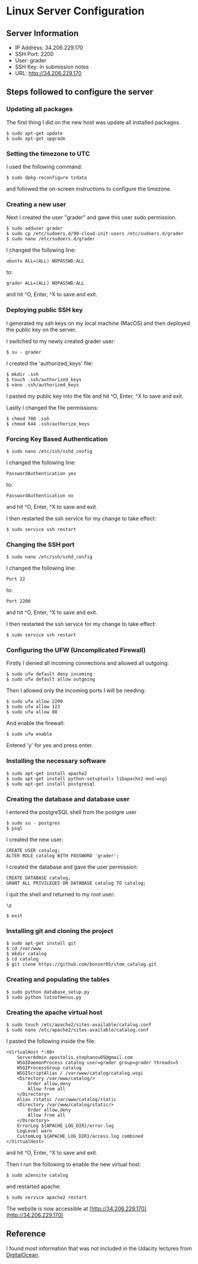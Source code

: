 # Linux Server Configuration

## Server Information

- IP Address: 34.206.229.170
- SSH Port: 2200
- User: grader
- SSH Key: In submission notes
- URL: http://34.206.229.170

## Steps followed to configure the server

### Updating all packages

The first thing I did on the new host was update all installed packages.
```ssh
$ sudo apt-get update
$ sudo apt-get upgrade
```

### Setting the timezone to UTC

I used the following command:
```ssh
$ sudo dpkg-reconfigure tzdata
```
and followed the on-screen instructions to configure the timezone.

### Creating a new user

Next I created the user "grader" and gave this user sudo permission.

```ssh
$ sudo adduser grader
$ sudo cp /etc/sudoers.d/90-cloud-init-users /etc/sudoers.d/grader
$ sudo nano /etc/sudoers.d/grader
```

I changed the following line:
```
ubuntu ALL=(ALL) NOPASSWD:ALL
```
to:
```
grader ALL=(ALL) NOPASSWD:ALL
```

and hit ^O, Enter, ^X to save and exit.

### Deploying public SSH key

I generated my ssh keys on my local machine (MacOS) and then deployed the public key
on the server.

I switched to my newly created grader user:
```ssh
$ su - grader
```

I created the 'authorized_keys' file:
```ssh
$ mkdir .ssh
$ touch .ssh/authorized_keys
$ nano .ssh/authorized_keys
```
I pasted my public key into the file and hit ^O, Enter, ^X to save and exit.

Lastly I changed the file permissions:
```ssh
$ chmod 700 .ssh
$ chmod 644 .ssh/authorize_keys
```

### Forcing Key Based Authentication

```ssh
$ sudo nano /etc/ssh/sshd_config
```

I changed the following line:
```
PasswordAuthentication yes
```
to:
```
PasswordAuthentication no
```
and hit ^O, Enter, ^X to save and exit.

I then restarted the ssh service for my change to take effect:
```ssh
$ sudo service ssh restart
```

### Changing the SSH port

```ssh
$ sudo nano /etc/ssh/sshd_config
```

I changed the following line:
```
Port 22
```
to:
```
Port 2200
```
and hit ^O, Enter, ^X to save and exit.

I then restarted the ssh service for my change to take effect:
```ssh
$ sudo service ssh restart
```

### Configuring the UFW (Uncomplicated Firewall)

Firstly I denied all incoming connections and allowed all outgoing:
```ssh
$ sudo ufw default deny incoming
$ sudo ufw default allow outgoing
```

Then I allowed only the incoming ports I will be needing:
```ssh
$ sudo ufw allow 2200
$ sudo ufw allow 123
$ sudo ufw allow 80
```
And enable the firewall:
```ssh
$ sudo ufw enable
```
Entered 'y' for yes and press enter.

### Installing the necessary software

```ssh
$ sudo apt-get install apache2
$ sudo apt-get install python-setuptools libapache2-mod-wsgi
$ sudo apt-get install postgresql
```

### Creating the database and database user

I entered the postgreSQL shell from the postgre user
```ssh
$ sudo su - postgres
$ psql
```

I created the new user:
```
CREATE USER catalog;
ALTER ROLE catalog WITH PASSWORD 'grader';
```

I created the database and gave the user permission:
```
CREATE DATABASE catalog;
GRANT ALL PRIVILEGES ON DATABASE catalog TO catalog;
```

I quit the shell and returned to my root user:
```ssh
\p
```
```ssh
$ exit
```

### Installing git and cloning the project

```ssh
$ sudo apt-get install git
$ cd /var/www
$ mkdir catalog
$ cd catalog
$ git clone https://github.com/bonzer05/item_catalog.git
```

### Creating and populating the tables

```ssh
$ sudo python database_setup.py
$ sudo python lotsofmenus.py
```

### Creating the apache virtual host

```ssh
$ sudo touch /etc/apache2/sites-available/catalog.conf
$ sudo nano /etc/apache2/sites-available/catalog.conf
```

I pasted the following inside the file:
```
<VirtualHost *:80>
    ServerAdmin apostolis.stephanou05@gmail.com
    WSGIDaemonProcess catalog user=grader group=grader threads=5
    WSGIProcessGroup catalog
    WSGIScriptAlias / /var/www/catalog/catalog.wsgi
    <Directory /var/www/catalog/>
        Order allow,deny
        Allow from all
    </Directory>
    Alias /static /var/www/catalog/static
    <Directory /var/www/catalog/static/>
        Order allow,deny
        Allow from all
    </Directory>
    ErrorLog ${APACHE_LOG_DIR}/error.log
    LogLevel warn
    CustomLog ${APACHE_LOG_DIR}/access.log combined
</VirtualHost>
```
and hit ^O, Enter, ^X to save and exit.

Then I run the following to enable the new virtual host:
```ssh
$ sudo a2ensite catalog
```

and restarted apache:
```ssh
$ sudo service apache2 restart
```

The website is now accessible at [http://34.206.229.170](http://34.206.229.170)

## Reference

I found most information that was not included in the Udacity lectures from
[DigitalOcean](https://www.digitalocean.com/community/tutorials/how-to-deploy-a-flask-application-on-an-ubuntu-vps).
